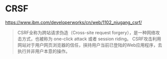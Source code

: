 # CRSF
https://www.ibm.com/developerworks/cn/web/1102_niugang_csrf/
> CSRF全称为跨站请求伪造（Cross-site request forgery），是一种网络攻击方式，也被称为 one-click attack 或者 session riding。
  CSRF攻击利用网站对于用户网页浏览器的信任，挟持用户当前已登陆的Web应用程序，去执行并非用户本意的操作。
  